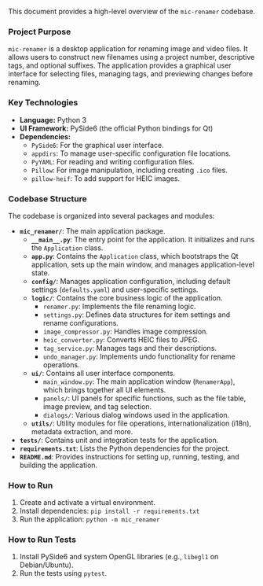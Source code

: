 This document provides a high-level overview of the `mic-renamer` codebase.

### Project Purpose

`mic-renamer` is a desktop application for renaming image and video files. It allows users to construct new filenames using a project number, descriptive tags, and optional suffixes. The application provides a graphical user interface for selecting files, managing tags, and previewing changes before renaming.

### Key Technologies

- **Language:** Python 3
- **UI Framework:** PySide6 (the official Python bindings for Qt)
- **Dependencies:**
    - `PySide6`: For the graphical user interface.
    - `appdirs`: To manage user-specific configuration file locations.
    - `PyYAML`: For reading and writing configuration files.
    - `Pillow`: For image manipulation, including creating `.ico` files.
    - `pillow-heif`: To add support for HEIC images.

### Codebase Structure

The codebase is organized into several packages and modules:

- **`mic_renamer/`**: The main application package.
    - **`__main__.py`**: The entry point for the application. It initializes and runs the `Application` class.
    - **`app.py`**: Contains the `Application` class, which bootstraps the Qt application, sets up the main window, and manages application-level state.
    - **`config/`**: Manages application configuration, including default settings (`defaults.yaml`) and user-specific settings.
    - **`logic/`**: Contains the core business logic of the application.
        - `renamer.py`: Implements the file renaming logic.
        - `settings.py`: Defines data structures for item settings and rename configurations.
        - `image_compressor.py`: Handles image compression.
        - `heic_converter.py`: Converts HEIC files to JPEG.
        - `tag_service.py`: Manages tags and their descriptions.
        - `undo_manager.py`: Implements undo functionality for rename operations.
    - **`ui/`**: Contains all user interface components.
        - `main_window.py`: The main application window (`RenamerApp`), which brings together all UI elements.
        - `panels/`: UI panels for specific functions, such as the file table, image preview, and tag selection.
        - `dialogs/`: Various dialog windows used in the application.
    - **`utils/`**: Utility modules for file operations, internationalization (i18n), metadata extraction, and more.
- **`tests/`**: Contains unit and integration tests for the application.
- **`requirements.txt`**: Lists the Python dependencies for the project.
- **`README.md`**: Provides instructions for setting up, running, testing, and building the application.

### How to Run

1.  Create and activate a virtual environment.
2.  Install dependencies: `pip install -r requirements.txt`
3.  Run the application: `python -m mic_renamer`

### How to Run Tests

1.  Install PySide6 and system OpenGL libraries (e.g., `libegl1` on Debian/Ubuntu).
2.  Run the tests using `pytest`.
